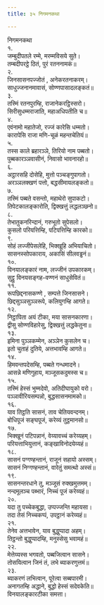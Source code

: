 ```yaml
---
title: ३५ निगमनकथा

---
```

निगमनकथा  
१.  
जम्बुदीपतले रम्मे, मरम्मविसये सुते।  
तम्बदीपरट्ठे ठितं, पुरं रतननामकं॥  
२.  
जिनसासनपज्जोतं , अनेकरतनाकरम्।  
साधुज्जनानमावासं, सोण्णपासादलङ्कतं॥  
३.  
तस्मिं रतनपुरम्हि, राजानेकरट्ठिस्सरो।  
सिरीसुधम्मराजाति, महाअधिपतीति च॥  
४.  
एवंनामो महातेजो, रज्जं कारेसि धम्मतो।  
कारापेसि राजा मणि-चूळं महन्तचेतियं॥  
५.  
तस्स काले ब्रहारञ्ञे, तिरियो नाम पब्बतो।  
पुब्बकारञ्ञवासीनं, निवासो भावनारहो॥  
६.  
अट्ठारसहि दोसेहि, मुत्तो पञ्चङ्गुपागतो।  
अरञ्ञलक्खणं पत्तो, बद्धसीमायलङ्कतो॥  
७.  
तस्मिं पब्बते वसन्तो, महाथेरो सुपाकटो।  
तिपेटकालङ्कारोति, द्विक्खत्तुं लद्धलञ्छनो॥  
८.  
तेभातुकनरिन्दानं, गरुभूतो सुपेसलो।  
कुसलो परियत्तिम्हि, पटिपत्तिम्हि कारको॥  
९.  
सोहं लज्जीपेसलेहि, भिक्खूहि अभियाचितो।  
सासनस्सोपकाराय, अकासिं सीलवड्ढनं॥  
१०.  
विनयालङ्कारं नाम, लज्जीनं उपकारकम्।  
सुट्ठु विनयसङ्गह-वण्णनं साधुसेवितं॥  
११.  
रूपछिद्दनासकण्णे , सम्पत्ते जिनसासने।  
छिद्दसुञ्ञसुञ्ञरूपे, कलियुगम्हि आगते॥  
१२.  
निट्ठापिता अयं टीका, मया सासनकारणा।  
द्वीसु सोण्णविहारेसु, द्विक्खत्तुं लद्धकेतुना॥  
१३.  
इमिना पुञ्ञकम्मेन, अञ्ञेन कुसलेन च।  
इतो चुताहं दुतिये, अत्तभावम्हि आगते॥  
१४.  
हिमवन्तपदेसम्हि, पब्बते गन्धमादने।  
आसन्ने मणिगुहाय, मञ्जूसकदुमस्स च॥  
१५.  
तस्मिं हेस्सं भुम्मदेवो, अतिदीघायुको वरो।  
पञ्ञावीरियसम्पन्नो, बुद्धसासनमामको॥  
१६.  
याव तिट्ठति सासनं, ताव चेतियवन्दनम्।  
बोधिपूजं सङ्घपूजं, करेय्यं तुट्ठमानसो॥  
१७.  
भिक्खूनं पटिपन्नानं, वेय्यावच्चं करेय्यहम्।  
परियत्ताभियुत्तानं, कङ्खाविनोदयेय्यहं॥  
१८.  
सासनं पग्गण्हन्तानं, राजूनं सहायो अस्सम्।  
सासनं निग्गण्हन्तानं, वारेतुं समत्थो अस्सं॥  
१९.  
सासनन्तरधाने तु, मञ्जूसं रुक्खमुत्तमम्।  
नन्दमूलञ्च पब्भारं, निच्चं पूजं करेय्यहं॥  
२०.  
यदा तु पच्चेकबुद्धा, उप्पज्जन्ति महायसा।  
तदा तेसं निच्चकप्पं, उपट्ठानं करेय्यहं॥  
२१.  
तेनेव अत्तभावेन, याव बुद्धुप्पादा अहम्।  
तिट्ठन्तो बुद्धुप्पादम्हि, मनुस्सेसु भवामहं॥  
२२.  
मेत्तेय्यस्स भगवतो, पब्बजित्वान सासने।  
तोसयित्वान जिनं तं, लभे ब्याकरणुत्तमं॥  
२३.  
ब्याकरणं लभित्वान, पूरेत्वा सब्बपारमी।  
अनागतम्हि अद्धाने, बुद्धो हेस्सं सदेवकेति॥  
विनयालङ्कारटीका समत्ता।  